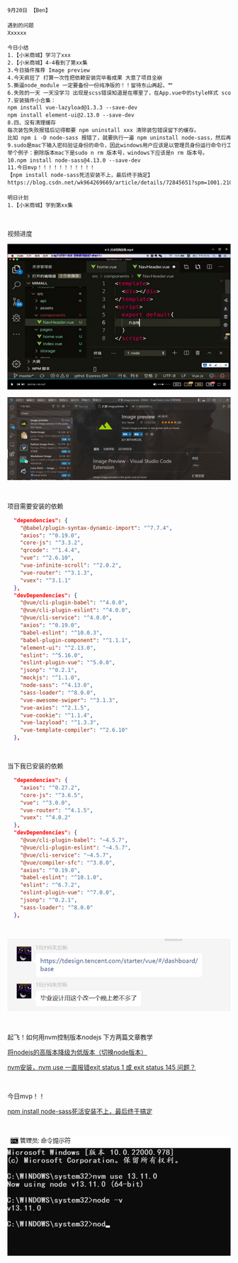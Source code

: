 ```html
9月20日 【Ben】

遇到的问题
Xxxxxx

今日小结
1.【小米商城】学习了xxx
2.【小米商城】4-4看到了第xx集
3.今日插件推荐 Image preview
4.今天疯狂了 打算一次性把依赖安装完毕看成果 大意了项目全崩
5.撕逼node_module 一定要备份一份纯净版的！！留待东山再起，艹
6.失败的一天 一天没学习 出现是scss错误知道是在哪里了，在App.vue中的style样式 scope引入scss 但并没有先npm install 导致 found not module
7.安装插件小合集：
npm install vue-lazyload@1.3.3 --save-dev
npm install element-ui@2.13.0 --save-dev
8.四、没有清理缓存
每次装包失败报错后记得都要 npm uninstall xxx 清除装包错误留下的缓存。
比如 npm i -D node-sass 报错了，就要执行一遍 npm uninstall node-sass，然后再重新安装。
9.sudo是mac下输入密码验证身份的命令，因此windows用户应该是以管理员身份运行命令行工具，然后删除sudo即可。
举个例子：删除版本mac下是sudo n rm 版本号，windows下应该是n rm 版本号。
10.npm install node-sass@4.13.0 --save-dev
11.今日mvp！！！！！！！！！！！
【npm install node-sass死活安装不上，最后终于搞定】
https://blog.csdn.net/wk964269669/article/details/72845651?spm=1001.2101.3001.6650.1&utm_medium=distribute.pc_relevant.none-task-blog-2%7Edefault%7ECTRLIST%7ERate-1-72845651-blog-125441010.pc_relevant_multi_platform_whitelistv6&depth_1-utm_source=distribute.pc_relevant.none-task-blog-2%7Edefault%7ECTRLIST%7ERate-1-72845651-blog-125441010.pc_relevant_multi_platform_whitelistv6&utm_relevant_index=2

明日计划
1.【小米商城】学到第xx集
```

​	

视频进度

![image-20220920132354155](9月20日.assets/image-20220920132354155.png)

![image-20220920093526290](9月20日.assets/image-20220920093526290.png)

​	

项目需要安装的依赖

```json
  "dependencies": {
    "@babel/plugin-syntax-dynamic-import": "^7.7.4",
    "axios": "^0.19.0",
    "core-js": "^3.3.2",
    "qrcode": "^1.4.4",
    "vue": "^2.6.10",
    "vue-infinite-scroll": "^2.0.2",
    "vue-router": "^3.1.3",
    "vuex": "^3.1.1"
  },
  "devDependencies": {
    "@vue/cli-plugin-babel": "^4.0.0",
    "@vue/cli-plugin-eslint": "^4.0.0",
    "@vue/cli-service": "^4.0.0",
    "axios": "^0.19.0",
    "babel-eslint": "^10.0.3",
    "babel-plugin-component": "^1.1.1",
    "element-ui": "^2.13.0",
    "eslint": "^5.16.0",
    "eslint-plugin-vue": "^5.0.0",
    "jsonp": "^0.2.1",
    "mockjs": "^1.1.0",
    "node-sass": "^4.13.0",
    "sass-loader": "^8.0.0",
    "vue-awesome-swiper": "^3.1.3",
    "vue-axios": "^2.1.5",
    "vue-cookie": "^1.1.4",
    "vue-lazyload": "^1.3.3",
    "vue-template-compiler": "^2.6.10"
  },

```

​	

当下我已安装的依赖

```json
  "dependencies": {
    "axios": "^0.27.2",
    "core-js": "^3.6.5",
    "vue": "^3.0.0",
    "vue-router": "^4.1.5",
    "vuex": "^4.0.2"
  },
  "devDependencies": {
    "@vue/cli-plugin-babel": "~4.5.7",
    "@vue/cli-plugin-eslint": "~4.5.7",
    "@vue/cli-service": "~4.5.7",
    "@vue/compiler-sfc": "^3.0.0",
    "axios": "^0.19.0",
    "babel-eslint": "^10.1.0",
    "eslint": "^6.7.2",
    "eslint-plugin-vue": "^7.0.0",
    "jsonp": "^0.2.1",
    "sass-loader": "^8.0.0"
  },
```

​	

![image-20220920171104685](9月20日.assets/image-20220920171104685.png)

​	

起飞！如何用nvm控制版本nodejs 下方两篇文章教学

[将nodejs的高版本降级为低版本（切换node版本）](https://juejin.cn/post/7094576504243224612)

[nvm安装，nvm use 一直报错exit status 1 或 exit status 145 问题？](https://wuhou.fun/390.html)

​	

今日mvp！！

[npm install node-sass死活安装不上，最后终于搞定](https://blog.csdn.net/wk964269669/article/details/72845651?spm=1001.2101.3001.6650.1&utm_medium=distribute.pc_relevant.none-task-blog-2%7Edefault%7ECTRLIST%7ERate-1-72845651-blog-125441010.pc_relevant_multi_platform_whitelistv6&depth_1-utm_source=distribute.pc_relevant.none-task-blog-2%7Edefault%7ECTRLIST%7ERate-1-72845651-blog-125441010.pc_relevant_multi_platform_whitelistv6&utm_relevant_index=2)

​	

![image-20220920203158231](9月20日.assets/image-20220920203158231.png)